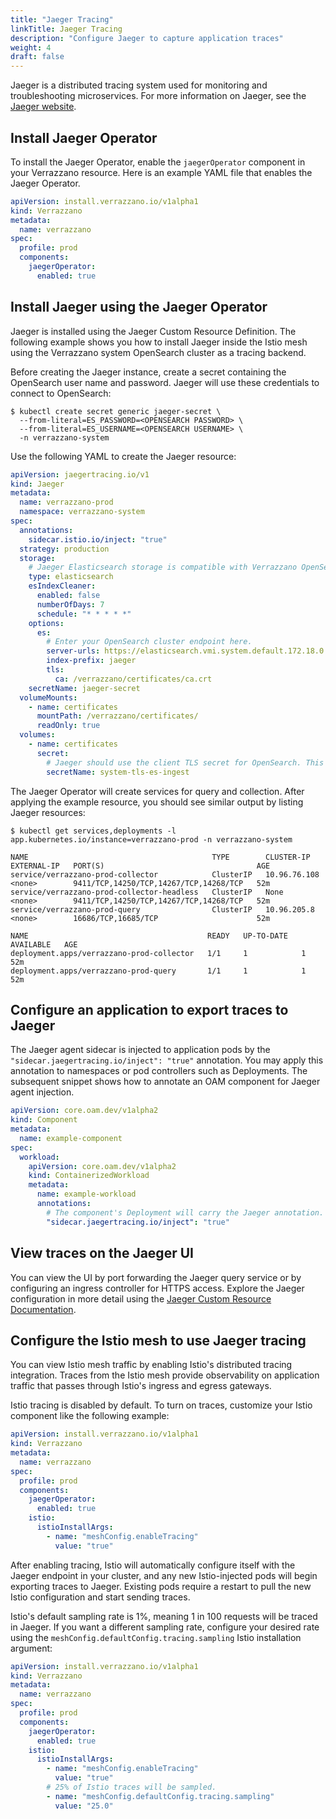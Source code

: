 ```yaml
---
title: "Jaeger Tracing"
linkTitle: Jaeger Tracing
description: "Configure Jaeger to capture application traces"
weight: 4
draft: false
---
```


Jaeger is a distributed tracing system used for monitoring and troubleshooting microservices.
For more information on Jaeger, see the [Jaeger website](https://www.jaegertracing.io/).

## Install Jaeger Operator

To install the Jaeger Operator, enable the `jaegerOperator` component in your Verrazzano resource. Here is
an example YAML file that enables the Jaeger Operator.

```yaml
apiVersion: install.verrazzano.io/v1alpha1
kind: Verrazzano
metadata:
  name: verrazzano
spec:
  profile: prod
  components:
    jaegerOperator:
      enabled: true
```

## Install Jaeger using the Jaeger Operator

Jaeger is installed using the Jaeger Custom Resource Definition. The following example shows you how to install Jaeger inside the Istio mesh using the
Verrazzano system OpenSearch cluster as a tracing backend.

Before creating the Jaeger instance, create a secret containing the OpenSearch user name and password.
Jaeger will use these credentials to connect to OpenSearch:

```
$ kubectl create secret generic jaeger-secret \
  --from-literal=ES_PASSWORD=<OPENSEARCH PASSWORD> \
  --from-literal=ES_USERNAME=<OPENSEARCH USERNAME> \
  -n verrazzano-system
```

Use the following YAML to create the Jaeger resource:

```yaml
apiVersion: jaegertracing.io/v1
kind: Jaeger
metadata:
  name: verrazzano-prod
  namespace: verrazzano-system
spec:
  annotations:
    sidecar.istio.io/inject: "true"
  strategy: production
  storage:
    # Jaeger Elasticsearch storage is compatible with Verrazzano OpenSearch.
    type: elasticsearch
    esIndexCleaner:
      enabled: false
      numberOfDays: 7
      schedule: "* * * * *"
    options:
      es:
        # Enter your OpenSearch cluster endpoint here.
        server-urls: https://elasticsearch.vmi.system.default.172.18.0.151.nip.io
        index-prefix: jaeger
        tls:
          ca: /verrazzano/certificates/ca.crt
    secretName: jaeger-secret
  volumeMounts:
    - name: certificates
      mountPath: /verrazzano/certificates/
      readOnly: true
  volumes:
    - name: certificates
      secret:
        # Jaeger should use the client TLS secret for OpenSearch. This is the default secret name for Verrazzano OpenSearch.
        secretName: system-tls-es-ingest
```

The Jaeger Operator will create services for query and collection. After applying the example resource, you should see similar output by listing
Jaeger resources:
```
$ kubectl get services,deployments -l app.kubernetes.io/instance=verrazzano-prod -n verrazzano-system

NAME                                         TYPE        CLUSTER-IP     EXTERNAL-IP   PORT(S)                                  AGE
service/verrazzano-prod-collector            ClusterIP   10.96.76.108   <none>        9411/TCP,14250/TCP,14267/TCP,14268/TCP   52m
service/verrazzano-prod-collector-headless   ClusterIP   None           <none>        9411/TCP,14250/TCP,14267/TCP,14268/TCP   52m
service/verrazzano-prod-query                ClusterIP   10.96.205.8    <none>        16686/TCP,16685/TCP                      52m

NAME                                        READY   UP-TO-DATE   AVAILABLE   AGE
deployment.apps/verrazzano-prod-collector   1/1     1            1           52m
deployment.apps/verrazzano-prod-query       1/1     1            1           52m
```

## Configure an application to export traces to Jaeger

The Jaeger agent sidecar is injected to application pods by the
`"sidecar.jaegertracing.io/inject": "true"` annotation. You may apply this annotation to namespaces or pod controllers such as Deployments.
The subsequent snippet shows how to annotate an OAM component for Jaeger agent injection.

```yaml
apiVersion: core.oam.dev/v1alpha2
kind: Component
metadata:
  name: example-component
spec:
  workload:
    apiVersion: core.oam.dev/v1alpha2
    kind: ContainerizedWorkload
    metadata:
      name: example-workload
      annotations:
        # The component's Deployment will carry the Jaeger annotation.
        "sidecar.jaegertracing.io/inject": "true"
```

## View traces on the Jaeger UI

You can view the UI by port forwarding the Jaeger query service or by configuring an ingress controller for HTTPS access.
Explore the Jaeger configuration in more detail using the
[Jaeger Custom Resource Documentation](https://www.jaegertracing.io/docs/1.33/operator/#configuring-the-custom-resource).


## Configure the Istio mesh to use Jaeger tracing

You can view Istio mesh traffic by enabling Istio's distributed tracing integration. Traces from the Istio mesh provide observability on application traffic
that passes through Istio's ingress and egress gateways.

Istio tracing is disabled by default. To turn on traces, customize your Istio component like the following example:

```yaml
apiVersion: install.verrazzano.io/v1alpha1
kind: Verrazzano
metadata:
  name: verrazzano
spec:
  profile: prod
  components:
    jaegerOperator:
      enabled: true
    istio:
      istioInstallArgs:
        - name: "meshConfig.enableTracing"
          value: "true"
```

After enabling tracing, Istio will automatically configure itself with the Jaeger endpoint in your cluster,
and any new Istio-injected pods will begin exporting traces to Jaeger. Existing pods require a restart
to pull the new Istio configuration and start sending traces.

Istio's default sampling rate is 1%, meaning 1 in 100 requests will be traced in Jaeger.
If you want a different sampling rate, configure your desired rate using the `meshConfig.defaultConfig.tracing.sampling` Istio installation argument:

```yaml
apiVersion: install.verrazzano.io/v1alpha1
kind: Verrazzano
metadata:
  name: verrazzano
spec:
  profile: prod
  components:
    jaegerOperator:
      enabled: true
    istio:
      istioInstallArgs:
        - name: "meshConfig.enableTracing"
          value: "true"
        # 25% of Istio traces will be sampled.  
        - name: "meshConfig.defaultConfig.tracing.sampling"
          value: "25.0"
```
